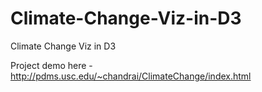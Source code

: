 # Climate-Change-Viz-in-D3
Climate Change Viz in D3

Project demo here - http://pdms.usc.edu/~chandrai/ClimateChange/index.html
